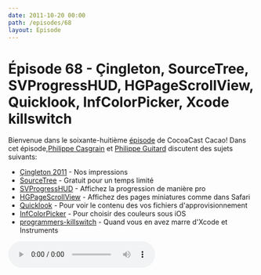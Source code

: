 ```yaml
---
date: 2011-10-20 00:00
path: /episodes/68
layout: Episode
---
```

# Épisode 68 - Çingleton, SourceTree, SVProgressHUD, HGPageScrollView, Quicklook, InfColorPicker, Xcode killswitch
<p>Bienvenue dans le soixante-huitième <a href="https://cacaocast.com/media/cacaocast_68.mp3" title="CocoaCast Cacao Episode 68">épisode</a> de CocoaCast Cacao! Dans cet épisode,<a href="http://www.twitter.com/philippec" title="Philippe Casgrain sur Twitter">Philippe Casgrain</a> et <a href="http://www.twitter.com/philippeguitard" title="Philippe Guitard sur Twitter">Philippe Guitard</a> discutent des sujets suivants:</p>
<ul><li><a href="http://xn--ingleton-r0a.com/" title="Çingleton 2011">Çingleton 2011</a> - Nos impressions</li>
<li><a href="http://itunes.apple.com/us/app/sourcetree/id411678673?mt=12&amp;ls=1" title="SourceTree">SourceTree</a> - Gratuit pour un temps limité</li>
<li><a href="https://github.com/samvermette/SVProgressHUD" title="SVProgressHUD">SVProgressHUD</a> - Affichez la progression de manière pro</li>
<li><a href="https://github.com/100grams/HGPageScrollView" title="HGPageScrollView">HGPageScrollView</a> - Affichez des pages miniatures comme dans Safari</li>
<li><a href="http://www.macmation.com/blog/2011/10/quicklook-plugin-for-mobile-provision-files/" title="Quicklook">Quicklook</a> - Pour voir le contenu des vos fichiers d'approvisionnement</li>
<li><a href="http://tgaul.net/post/9960217381/infcolorpicker-an-open-source-ios-color-picker" title="InfColorPicker">InfColorPicker</a> - Pour choisir des couleurs sous iOS</li>
<li><a href="https://github.com/boredzo/programmers-killswitch" title="programmers-killswitch">programmers-killswitch</a> - Quand vous en avez marre d'Xcode et Instruments</li>
</ul>
<p><audio controls><source src="https://cacaocast.com/media/cacaocast_68.mp3" type="audio/mpeg"><source src="https://cacaocast.com/media/cacaocast_68.mp3" type="audio/mp4">Votre navigateur ne supporte pas l'élément audio / Your browser does not support the audio element.</audio></p>
